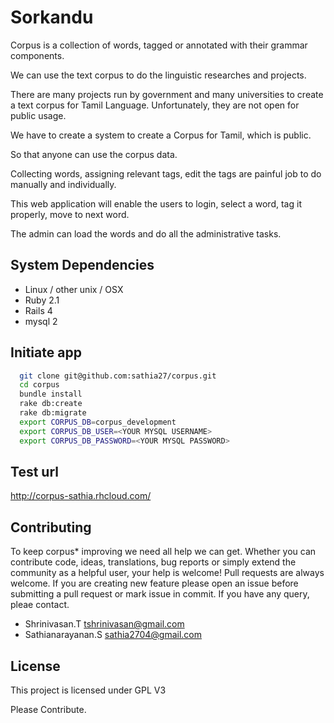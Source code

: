 # Sorkandu
  Corpus is a collection of words, tagged or annotated with their grammar components.

  We can use the text corpus to do the linguistic researches and projects.

  There are many projects run by government and many universities to create
  a text corpus for Tamil Language. Unfortunately, they are not open for public usage.

  We have to create a system to create a Corpus for Tamil, which is public.

  So that anyone can use the corpus data.

  Collecting words, assigning relevant tags, edit the tags are painful job to do manually and individually.

  This web application will enable the users to login, select a word, tag it properly, move to next word.

  The admin can load the words and do all the administrative tasks.

## System Dependencies
  * Linux / other unix / OSX 
  * Ruby 2.1
  * Rails 4
  * mysql 2

## Initiate app
```bash
  git clone git@github.com:sathia27/corpus.git
  cd corpus
  bundle install
  rake db:create
  rake db:migrate
  export CORPUS_DB=corpus_development
  export CORPUS_DB_USER=<YOUR MYSQL USERNAME>
  export CORPUS_DB_PASSWORD=<YOUR MYSQL PASSWORD>
```

## Test url
  http://corpus-sathia.rhcloud.com/

## Contributing
 To keep corpus* improving we need all help we can get. Whether you can contribute code, ideas, translations, bug reports or simply extend the community as a helpful user, your help is welcome!
 Pull requests are always welcome. If you are creating new feature please open an issue before submitting a pull request or mark issue in commit.
  If you have any query, pleae contact.
  * Shrinivasan.T tshrinivasan@gmail.com
  * Sathianarayanan.S sathia2704@gmail.com
  


## License
  This project is licensed under GPL V3

Please Contribute.

